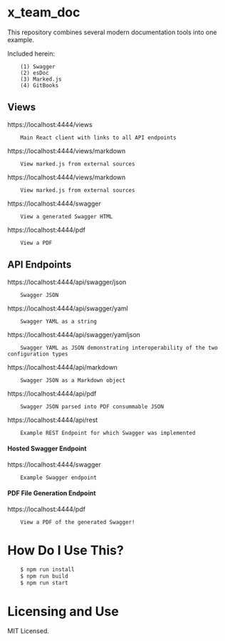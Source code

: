 # x_team_doc

This repository combines several modern documentation tools into one example.

Included herein:
```
    (1) Swagger
    (2) esDoc
    (3) Marked.js
    (4) GitBooks
```

## Views

https://localhost:4444/views
```
    Main React client with links to all API endpoints
```

https://localhost:4444/views/markdown
```
    View marked.js from external sources
```

https://localhost:4444/views/markdown
```
    View marked.js from external sources
```

https://localhost:4444/swagger
```
    View a generated Swagger HTML
```

https://localhost:4444/pdf
```
    View a PDF
```

## API Endpoints

https://localhost:4444/api/swagger/json
```
    Swagger JSON
```

https://localhost:4444/api/swagger/yaml
```
    Swagger YAML as a string
```

https://localhost:4444/api/swagger/yamljson
```
    Swagger YAML as JSON demonstrating interoperability of the two configuration types
```

https://localhost:4444/api/markdown
```
    Swagger JSON as a Markdown object
```

https://localhost:4444/api/pdf
```
    Swagger JSON parsed into PDF consummable JSON
```

https://localhost:4444/api/rest
```
    Example REST Endpoint for which Swagger was implemented
```

#### Hosted Swagger Endpoint

https://localhost:4444/swagger
```
    Example Swagger endpoint
```

#### PDF File Generation Endpoint

https://localhost:4444/pdf
```
    View a PDF of the generated Swagger!
```

# How Do I Use This?

```bash
    $ npm run install
    $ npm run build
    $ npm run start
```

# Licensing and Use

MIT Licensed.
